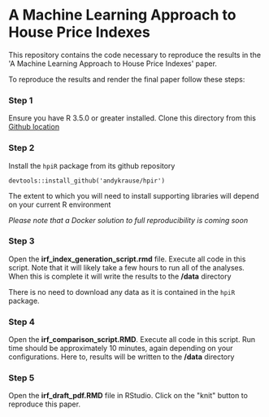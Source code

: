 # A Machine Learning Approach to House Price Indexes



This repository contains the code necessary to reproduce the results in the 'A Machine Learning Approach to House Price Indexes' paper.

To reproduce the results and render the final paper follow these steps:

### Step 1

Ensure you have R 3.5.0 or greater installed.  Clone this directory from this [Github location](www.github.com/anonymousreauthor/irf_house_price_index)

### Step 2

Install the `hpiR` package from its github repository

```{r}
devtools::install_github('andykrause/hpir')
```

The extent to which you will need to install supporting libraries will depend on your current R environment

*Please note that a Docker solution to full reproducibility is coming soon*

### Step 3

Open the **irf_index_generation_script.rmd** file.  Execute all code in this script.  Note that it will likely take a few hours to run all of the analyses.  When this is complete it will write the results to the **/data** directory

There is no need to download any data as it is contained in the `hpiR` package. 

### Step 4

Open the **irf_comparison_script.RMD**.  Execute all code in this script.  Run time should be approximately 10 minutes, again depending on your configurations. Here to, results will be written to the **/data** directory

### Step 5

Open the **irf_draft_pdf.RMD** file in RStudio.  Click on the "knit" button to reproduce this paper.  




